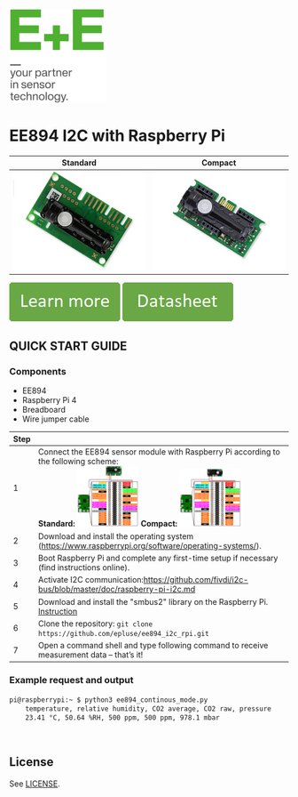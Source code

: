 [![E+E_Logo](./images/epluse-logo.png)](https://www.epluse.com/en/)

# EE894 I2C with Raspberry Pi 

|Standard | Compact|
|------------ | ------------|
|![EE894_standard](./images/EE894-co2-element_standard.png) | ![EE894_compact](./images/EE894-co2-element_compact.png)|


[![button1](./images/learn-more.png)](https://www.epluse.com/en/products/co2-measurement/co2-sensor/ee894/)   [![button2](./images/data-sheet.png)](https://downloads.epluse.com/fileadmin/data/product/ee894/datasheet_EE894.pdf) 



## QUICK START GUIDE  

### Components 
- EE894
- Raspberry Pi 4
- Breadboard 
- Wire jumper cable <br>

| Step |                                                                                                                                                             |
|------|-------------------------------------------------------------------------------------------------------------------------------------------------------------|
| 1    | Connect the EE894 sensor module with Raspberry Pi according to the following scheme: <br>  __Standard:__ [<img src="images/EE894_rpi.png" width="25%"/>](images/EE894_rpi.png)  __Compact:__ [<img src="images/EE894_comp_rpi.png" width="25%"/>](images/EE894_comp_rpi.png) |
| 2    | Download and install the operating system (https://www.raspberrypi.org/software/operating-systems/).                                                            |
| 3    | Boot Raspberry Pi and complete any first-time setup if necessary (find instructions online).  
| 4    | Activate I2C communication:https://github.com/fivdi/i2c-bus/blob/master/doc/raspberry-pi-i2c.md                     |
| 5    | Download and install the "smbus2" library on the Raspberry Pi. [Instruction](https://pypi.org/project/smbus2/#:~:text=Installation%20instructions)            |
| 6    | Clone the repository: ```git clone https://github.com/epluse/ee894_i2c_rpi.git```             |
| 7    | Open a command shell and type following command to receive measurement data – that’s it!  |


### Example request and output

```shell
pi@raspberrypi:~ $ python3 ee894_continous_mode.py
	temperature, relative humidity, CO2 average, CO2 raw, pressure
	23.41 °C, 50.64 %RH, 500 ppm, 500 ppm, 978.1 mbar 
```
<br>

## License 
See [LICENSE](LICENSE).